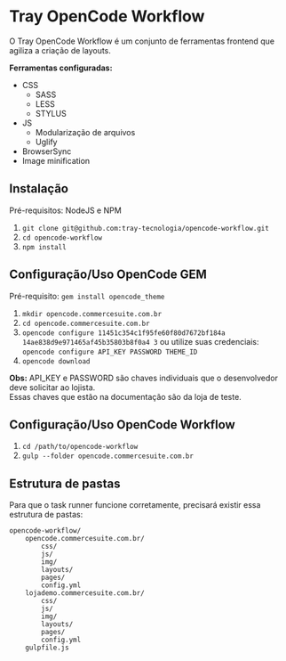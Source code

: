 # Tray OpenCode Workflow

O Tray OpenCode Workflow é um conjunto de ferramentas frontend que agiliza a criação de layouts.

**Ferramentas configuradas:**
* CSS
  * SASS
  * LESS
  * STYLUS
* JS
  * Modularização de arquivos
  * Uglify
* BrowserSync
* Image minification

## Instalação
Pré-requisitos: NodeJS e NPM

1. `git clone git@github.com:tray-tecnologia/opencode-workflow.git`
2. `cd opencode-workflow`
3. `npm install`

## Configuração/Uso OpenCode GEM
Pré-requisito: `gem install opencode_theme`

1. `mkdir opencode.commercesuite.com.br`
2. `cd opencode.commercesuite.com.br`
3. `opencode configure 11451c354c1f95fe60f80d7672bf184a 14ae838d9e971465af45b35803b8f0a4 3` ou utilize suas credenciais: <br>
   `opencode configure API_KEY PASSWORD THEME_ID`
4. `opencode download`

**Obs:** API_KEY e PASSWORD são chaves individuais que o desenvolvedor deve solicitar ao lojista.<br>
Essas chaves que estão na documentação são da loja de teste.

## Configuração/Uso OpenCode Workflow

1. `cd /path/to/opencode-workflow`
2. `gulp --folder opencode.commercesuite.com.br`

## Estrutura de pastas

Para que o task runner funcione corretamente, precisará existir essa estrutura de pastas:

    opencode-workflow/
        opencode.commercesuite.com.br/
            css/
            js/
            img/
            layouts/
            pages/
            config.yml
        lojademo.commercesuite.com.br/
            css/
            js/
            img/
            layouts/
            pages/
            config.yml
        gulpfile.js
